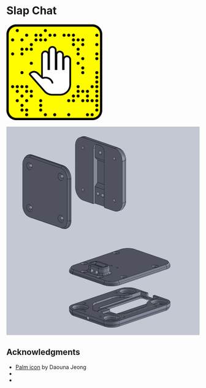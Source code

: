# Slap Chat


<img src="https://raw.githubusercontent.com/wes06/slap-chat/master/Graphics/png/SlapChat-HandLogo.png" height="250px" width="250px"></img>

![](https://raw.githubusercontent.com/wes06/slap-chat/master/Imgs/slapchat-assembly.png)



## Acknowledgments

* <a href="https://thenounproject.com/term/slap/414681/">Palm icon</a> by Daouna Jeong
* 
* 


